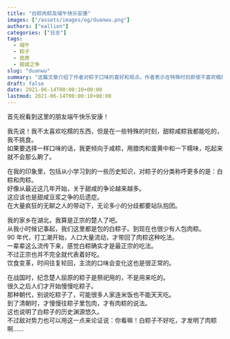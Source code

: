 ```yaml
---
title: "白粽肉粽及端午快乐安康"
images: ["/assets/images/og/duanwu.png"]
authors: ["eallion"]
categories: ["日志"]
tags: 
  - 端午
  - 粽子
  - 屈原
  - 甜咸之争
slug: "duanwu"
summary: "这篇文章介绍了作者对粽子口味的喜好和观点。作者表示在特殊时刻即使不喜欢糯的东西，也能吃甜粽和咸粽。在作者的印象中，粽子分为白粽和肉粽。作者回顾了自己的家乡湖北的传统包白粽子的习俗，并提到肉粽是在90年代人口大量流动后才开始流传开来的。作者认为白粽是最正宗的吃法，但也承认口味的变化是正常的，粽子在历史上也有不同的用途和包法。最后，作者提到敌对势力可能会用肉粽的发明来质疑白粽的口味。"
draft: false
date: 2021-06-14T00:00:10+08:00
lastmod: 2021-06-14T00:00:10+08:00
---
```


首先祝看到这里的朋友端午快乐安康！  

我先说！我不太喜欢吃糯的东西，但是在一些特殊的时刻，甜粽咸粽我都能吃的，我不挑食。  
如果要选择一样口味的话，我更倾向于咸粽，用腊肉和蛋黄中和一下糯味，吃起来就不会那么齁了。  

在我的印象里，包括从小学习到的一些历史知识，对粽子的分类称呼更多的是：白粽和肉粽。  
好像从最近这几年开始，关于甜咸的争论越来越多。  
这应该也是甜咸豆浆之争的后遗症。  
在大量疯狂的无聊之人的带动下，无论多小的分歧都要站队抱团。  

我的家乡在湖北，我算是正宗的楚人了吧。  
从我小时候记事起，我们这里都是包的白粽子。到现在也很少有人包肉粽。  
90 年代，打工潮开始，人口大量流动，才带回了肉粽这种吃法。  
一辈辈这么流传下来，感觉白粽确实才是最正宗的吃法。  
不过正宗也并不完全就代表着好吃。  
饮食变革，时间往复轮回，主流的口味会变化这也是很正常的。  

在战国时，纪念楚人屈原的粽子是祭祀用的，不是用来吃的。  
很久之后人们才开始慢慢吃粽子。  
那种朝代，别说吃粽子了，可能很多人家连米饭也不能天天吃。  
到了清朝时，才慢慢往粽子里包肉，才有肉粽的说法。  
这也说明了白粽子的历史渊源悠久。  
不过敌对势力也可以用这一点来论证说：你看嘛！白粽子不好吃，才发明了肉粽啊……
